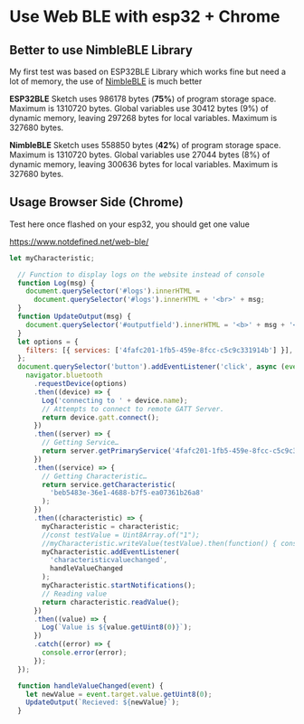 # Use Web BLE with esp32 + Chrome 

## Better to use NimbleBLE Library

My first test was based on ESP32BLE Library which works fine but need a lot of memory, the use of [NimbleBLE](https://github.com/h2zero/NimBLE-Arduino) is much better

**ESP32BLE**
Sketch uses 986178 bytes (**75%**) of program storage space. Maximum is 1310720 bytes.
Global variables use 30412 bytes (9%) of dynamic memory, leaving 297268 bytes for local variables. Maximum is 327680 bytes.

**NimbleBLE**
Sketch uses 558850 bytes (**42%**) of program storage space. Maximum is 1310720 bytes.
Global variables use 27044 bytes (8%) of dynamic memory, leaving 300636 bytes for local variables. Maximum is 327680 bytes.

## Usage Browser Side (Chrome)

Test here once flashed on your esp32, you should get one value

https://www.notdefined.net/web-ble/

```javascript
let myCharacteristic;

  // Function to display logs on the website instead of console
  function Log(msg) {
    document.querySelector('#logs').innerHTML =
      document.querySelector('#logs').innerHTML + '<br>' + msg;
  }
  function UpdateOutput(msg) {
    document.querySelector('#outputfield').innerHTML = '<b>' + msg + '</b>';
  }
  let options = {
    filters: [{ services: ['4fafc201-1fb5-459e-8fcc-c5c9c331914b'] }],
  };
  document.querySelector('button').addEventListener('click', async (event) => {
    navigator.bluetooth
      .requestDevice(options)
      .then((device) => {
        Log('connecting to ' + device.name);
        // Attempts to connect to remote GATT Server.
        return device.gatt.connect();
      })
      .then((server) => {
        // Getting Service…
        return server.getPrimaryService('4fafc201-1fb5-459e-8fcc-c5c9c331914b');
      })
      .then((service) => {
        // Getting Characteristic…
        return service.getCharacteristic(
          'beb5483e-36e1-4688-b7f5-ea07361b26a8'
        );
      })
      .then((characteristic) => {
        myCharacteristic = characteristic;
        //const testValue = Uint8Array.of("1");
        //myCharacteristic.writeValue(testValue).then(function() { console.log("written") })
        myCharacteristic.addEventListener(
          'characteristicvaluechanged',
          handleValueChanged
        );
        myCharacteristic.startNotifications();
        // Reading value
        return characteristic.readValue();
      })
      .then((value) => {
        Log(`Value is ${value.getUint8(0)}`);
      })
      .catch((error) => {
        console.error(error);
      });
  });

  function handleValueChanged(event) {
    let newValue = event.target.value.getUint8(0);
    UpdateOutput(`Recieved: ${newValue}`);
  }
```

